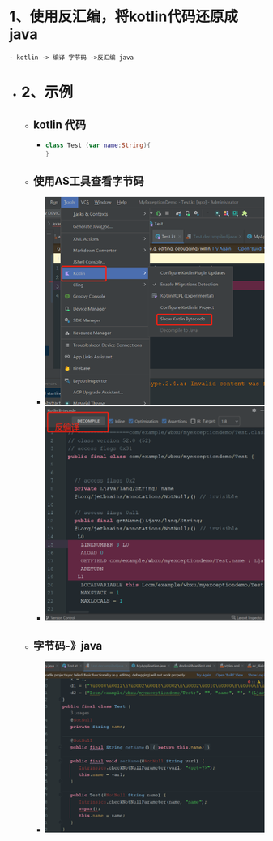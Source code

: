 # 1、使用反汇编，将kotlin代码还原成java
	- kotlin -> 编译 字节码 ->反汇编 java
- # 2、示例
	- ## kotlin 代码
		- ```kotlin
		  class Test (var name:String){
		  }
		  ```
	- ## 使用AS工具查看字节码
		- ![image.png](../assets/image_1688804146157_0.png)
		- ![image.png](../assets/image_1688804253052_0.png)
	- ## 字节码-》java
		- ![image.png](../assets/image_1688804296280_0.png)